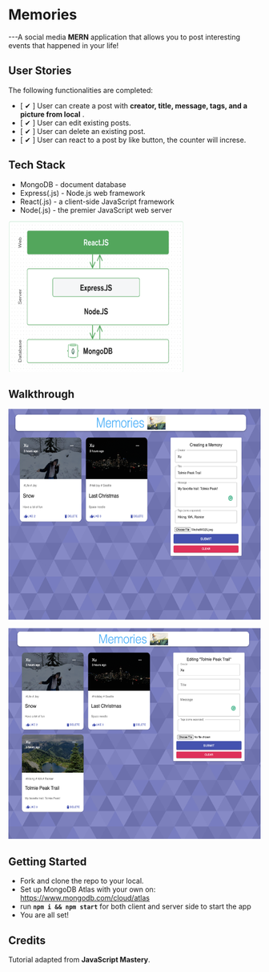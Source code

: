 # Memories

---A social media **MERN** application that allows you to post interesting events that happened in your life!

## User Stories

The following functionalities are completed:

- [ ✔ ] User can create a post with **creator, title, message, tags, and a picture from local** .
- [ ✔ ] User can edit existing posts.
- [ ✔ ] User can delete an existing post. 
- [ ✔ ] User can react to a post by like button, the counter will increse.

## Tech Stack

- MongoDB - document database
- Express(.js) - Node.js web framework
- React(.js) - a client-side JavaScript framework
- Node(.js) - the premier JavaScript web server

<p align="left">
  <img height="300" width="350" src="pic/Screen Shot 2020-12-27 at 10.15.12 PM.png"/>
</p>

## Walkthrough

<p align="left">
  <img height="420" width="600" src="pic/before.png"/>
</p>


<p align="left">
  <img height="420" width="600" src="pic/after.png"/>
</p>

## Getting Started
- Fork and clone the repo to your local.
- Set up MongoDB Atlas with your own on: https://www.mongodb.com/cloud/atlas 
- run  **`npm i && npm start`** for both client and server side to start the app
- You are all set!

## Credits
Tutorial adapted from **JavaScript Mastery**.

